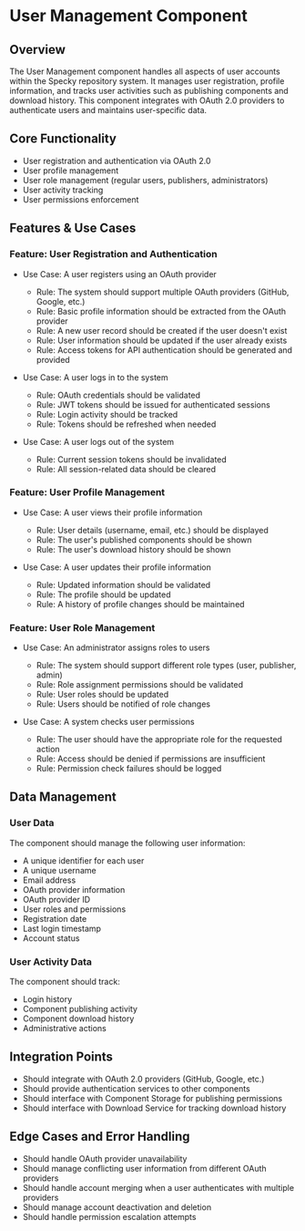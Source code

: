 # User Management Component

## Overview

The User Management component handles all aspects of user accounts within the Specky repository system. It manages user registration, profile information, and tracks user activities such as publishing components and download history. This component integrates with OAuth 2.0 providers to authenticate users and maintains user-specific data.

## Core Functionality

- User registration and authentication via OAuth 2.0
- User profile management
- User role management (regular users, publishers, administrators)
- User activity tracking
- User permissions enforcement

## Features & Use Cases

### Feature: User Registration and Authentication

- Use Case: A user registers using an OAuth provider
  - Rule: The system should support multiple OAuth providers (GitHub, Google, etc.)
  - Rule: Basic profile information should be extracted from the OAuth provider
  - Rule: A new user record should be created if the user doesn't exist
  - Rule: User information should be updated if the user already exists
  - Rule: Access tokens for API authentication should be generated and provided

- Use Case: A user logs in to the system
  - Rule: OAuth credentials should be validated
  - Rule: JWT tokens should be issued for authenticated sessions
  - Rule: Login activity should be tracked
  - Rule: Tokens should be refreshed when needed

- Use Case: A user logs out of the system
  - Rule: Current session tokens should be invalidated
  - Rule: All session-related data should be cleared

### Feature: User Profile Management

- Use Case: A user views their profile information
  - Rule: User details (username, email, etc.) should be displayed
  - Rule: The user's published components should be shown
  - Rule: The user's download history should be shown

- Use Case: A user updates their profile information
  - Rule: Updated information should be validated
  - Rule: The profile should be updated
  - Rule: A history of profile changes should be maintained

### Feature: User Role Management

- Use Case: An administrator assigns roles to users
  - Rule: The system should support different role types (user, publisher, admin)
  - Rule: Role assignment permissions should be validated
  - Rule: User roles should be updated
  - Rule: Users should be notified of role changes

- Use Case: A system checks user permissions
  - Rule: The user should have the appropriate role for the requested action
  - Rule: Access should be denied if permissions are insufficient
  - Rule: Permission check failures should be logged

## Data Management

### User Data

The component should manage the following user information:
- A unique identifier for each user
- A unique username
- Email address
- OAuth provider information
- OAuth provider ID
- User roles and permissions
- Registration date
- Last login timestamp
- Account status

### User Activity Data

The component should track:
- Login history
- Component publishing activity
- Component download history
- Administrative actions

## Integration Points

- Should integrate with OAuth 2.0 providers (GitHub, Google, etc.)
- Should provide authentication services to other components
- Should interface with Component Storage for publishing permissions
- Should interface with Download Service for tracking download history

## Edge Cases and Error Handling

- Should handle OAuth provider unavailability
- Should manage conflicting user information from different OAuth providers
- Should handle account merging when a user authenticates with multiple providers
- Should manage account deactivation and deletion
- Should handle permission escalation attempts